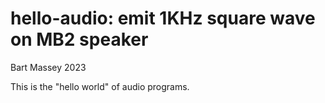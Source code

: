# hello-audio: emit 1KHz square wave on MB2 speaker
Bart Massey 2023

This is the "hello world" of audio programs.
